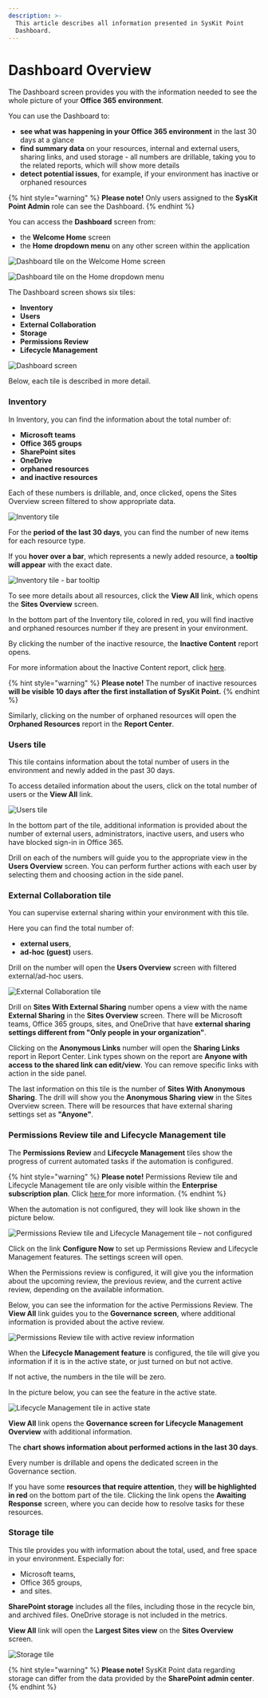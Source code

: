 ```yaml
---
description: >-
  This article describes all information presented in SysKit Point
  Dashboard.
---
```


# Dashboard Overview

The Dashboard screen provides you with the information needed to see the whole picture of your **Office 365 environment**.   

You can use the Dashboard to:
* **see what was happening in your Office 365 environment** in the last 30 days at a glance  
* **find summary data** on your resources, internal and external users, sharing links, and used storage - all numbers are drillable, taking you to the related reports, which will show more details 
* **detect potential issues**, for example, if your environment has inactive or orphaned resources

{% hint style="warning" %}
**Please note!** Only users assigned to the **SysKit Point Admin** role can see the Dashboard.
{% endhint %}

You can access the **Dashboard** screen from:

* the **Welcome Home** screen
* the **Home dropdown menu** on any other screen within the application 

![Dashboard tile on the Welcome Home screen](../.gitbook/assets/dashboard_dashboard-tile-on-welcome-home-screen.png)

![Dashboard tile on the Home dropdown menu](../.gitbook/assets/dashboard_dashboard-tile-on-home-dropdown-menu.png)

The Dashboard screen shows six tiles:
* **Inventory**
* **Users**
* **External Collaboration**
* **Storage**
* **Permissions Review**
* **Lifecycle Management**

![Dashboard screen](../.gitbook/assets/dashboard_dashboard-screen.png)

Below, each tile is described in more detail.

### Inventory

In Inventory, you can find the information about the total number of:

* **Microsoft teams** 
* **Office 365 groups** 
* **SharePoint sites** 
* **OneDrive**
* **orphaned resources**
* **and inactive resources**

Each of these numbers is drillable, and, once clicked, opens the Sites Overview screen filtered to show appropriate data.

![Inventory tile](../.gitbook/assets/dashboard_inventory-tile.png)

For the **period of the last 30 days**, you can find the number of new items for each resource type. 

If you **hover over a bar**, which represents a newly added resource, a **tooltip will appear** with the exact date. 

![Inventory tile - bar tooltip](../.gitbook/assets/dashboard_inventory-tile-bar-tooltip.png)

To see more details about all resources, click the **View All** link, which opens the **Sites Overview** screen. 

In the bottom part of the Inventory tile, colored in red, you will find inactive and orphaned resources number if they are present in your environment. 

By clicking the number of the inactive resource, the **Inactive Content** report opens. 

For more information about the Inactive Content report, click [here](../common-tasks/inactive-content.md#inactive-content-report). 

{% hint style="warning" %}
**Please note!** The number of inactive resources **will be visible 10 days after the first installation of SysKit Point.** 
{% endhint %}

Similarly, clicking on the number of orphaned resources will open the **Orphaned Resources** report in the **Report Center**. 

### Users tile

This tile contains information about the total number of users in the environment and newly added in the past 30 days. 

To access detailed information about the users, click on the total number of users or the **View All** link. 

![Users tile](../.gitbook/assets/dashboard_users-tile.png)

In the bottom part of the tile, additional information is provided about the number of external users, administrators, inactive users, and users who have blocked sign-in in Office 365. 

Drill on each of the numbers will guide you to the appropriate view in the **Users Overview** screen. You can perform further actions with each user by selecting them and choosing action in the side panel. 

### External Collaboration tile

You can supervise external sharing within your environment with this tile. 

Here you can find the total number of:

* **external users**,
* **ad-hoc \(guest\)** users. 

Drill on the number will open the **Users Overview** screen with filtered external/ad-hoc users. 

![External Collaboration tile ](../.gitbook/assets/dashboard_external-collaboration-tile.png)

Drill on **Sites With External Sharing** number opens a view with the name **External Sharing** in the **Sites Overview** screen. There will be Microsoft teams, Office 365 groups, sites, and OneDrive that have **external sharing settings different from "Only people in your organization"**. 

Clicking on the **Anonymous Links** number will open the **Sharing Links** report in Report Center. Link types shown on the report are **Anyone with access to the shared link can edit/view**. You can remove specific links with action in the side panel. 

The last information on this tile is the number of **Sites With Anonymous Sharing**. The drill will show you the **Anonymous Sharing** **view** in the Sites Overview screen. There will be resources that have external sharing settings set as **"Anyone"**. 

### Permissions Review tile and Lifecycle Management tile

The **Permissions Review** and **Lifecycle Management** tiles show the progress of current automated tasks if the automation is configured. 

{% hint style="warning" %}
**Please note!** Permissions Review tile and Lifecycle Management tile are only visible within the **Enterprise subscription plan**. Click [here ](https://www.syskit.com/products/point/pricing/)for more information. 
{% endhint %}

When the automation is not configured, they will look like shown in the picture below. 

![Permissions Review tile and Lifecycle Management tile &#x2013; not configured ](../.gitbook/assets/dashboard_permissions-review-tile-and-lifecycle-management-tile-not-configured.png)

Click on the link **Configure Now** to set up Permissions Review and Lifecycle Management features. The settings screen will open. 

When the Permissions review is configured, it will give you the information about the upcoming review, the previous review, and the current active review, depending on the available information. 

Below, you can see the information for the active Permissions Review. The **View All** link guides you to the **Governance screen**, where additional information is provided about the active review. 

![Permissions Review tile with active review information ](../.gitbook/assets/dashboard_permissions-review-tile-with-active-review.png)

When the **Lifecycle Management feature** is configured, the tile will give you information if it is in the active state, or just turned on but not active. 

If not active, the numbers in the tile will be zero. 

In the picture below, you can see the feature in the active state. 

![Lifecycle Management tile in active state ](../.gitbook/assets/dashboard_lifecycle-management-tile-in-active-state.png)

**View All** link opens the **Governance screen for Lifecycle Management Overview** with additional information.  

The **chart shows information about performed actions in the last 30 days**. 

Every number is drillable and opens the dedicated screen in the Governance section. 

If you have some **resources that require attention**, they **will be highlighted in red** on the bottom part of the tile. Clicking the link opens the **Awaiting Response** screen, where you can decide how to resolve tasks for these resources. 

### Storage tile

This tile provides you with information about the total, used, and free space in your environment. Especially for: 

* Microsoft teams, 
* Office 365 groups, 
* and sites. 

**SharePoint storage** includes all the files, including those in the recycle bin, and archived files. OneDrive storage is not included in the metrics. 

**View All** link will open the **Largest Sites view** on the **Sites Overview** screen. 

![Storage tile ](../.gitbook/assets/dashboard_storage-tile.png)

{% hint style="warning" %}
**Please note!** SysKit Point data regarding storage can differ from the data provided by the **SharePoint admin center**.
{% endhint %}

